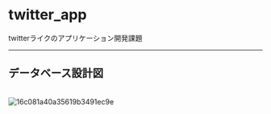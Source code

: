 # twitter_app
twitterライクのアプリケーション開発課題
<br/>
<hr>
<h2>データベース設計図</h2><br/>
<img src="https://user-images.githubusercontent.com/52396742/61505736-c86d7900-aa1a-11e9-9f34-4ce4eb1b4d9d.png" alt="16c081a40a35619b3491ec9e" title="DB設計図">

